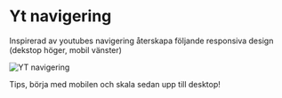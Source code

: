# Yt navigering

Inspirerad av youtubes navigering återskapa följande responsiva design (dekstop höger, mobil vänster)

![YT navigering](assets/yt_nav)

Tips, börja med mobilen och skala sedan upp till desktop!
